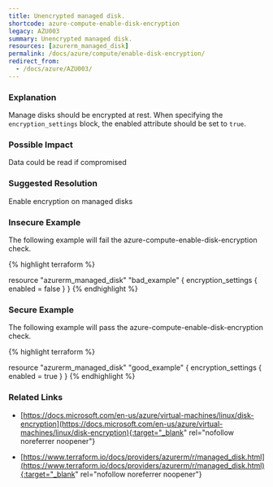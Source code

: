```yaml
---
title: Unencrypted managed disk.
shortcode: azure-compute-enable-disk-encryption
legacy: AZU003
summary: Unencrypted managed disk. 
resources: [azurerm_managed_disk] 
permalink: /docs/azure/compute/enable-disk-encryption/
redirect_from: 
  - /docs/azure/AZU003/
---
```


### Explanation


Manage disks should be encrypted at rest. When specifying the <code>encryption_settings</code> block, the enabled attribute should be set to <code>true</code>.


### Possible Impact
Data could be read if compromised

### Suggested Resolution
Enable encryption on managed disks


### Insecure Example

The following example will fail the azure-compute-enable-disk-encryption check.

{% highlight terraform %}

resource "azurerm_managed_disk" "bad_example" {
	encryption_settings {
		enabled = false
	}
}
{% endhighlight %}



### Secure Example

The following example will pass the azure-compute-enable-disk-encryption check.

{% highlight terraform %}

resource "azurerm_managed_disk" "good_example" {
	encryption_settings {
		enabled = true
	}
}
{% endhighlight %}



### Related Links


- [https://docs.microsoft.com/en-us/azure/virtual-machines/linux/disk-encryption](https://docs.microsoft.com/en-us/azure/virtual-machines/linux/disk-encryption){:target="_blank" rel="nofollow noreferrer noopener"}

- [https://www.terraform.io/docs/providers/azurerm/r/managed_disk.html](https://www.terraform.io/docs/providers/azurerm/r/managed_disk.html){:target="_blank" rel="nofollow noreferrer noopener"}


